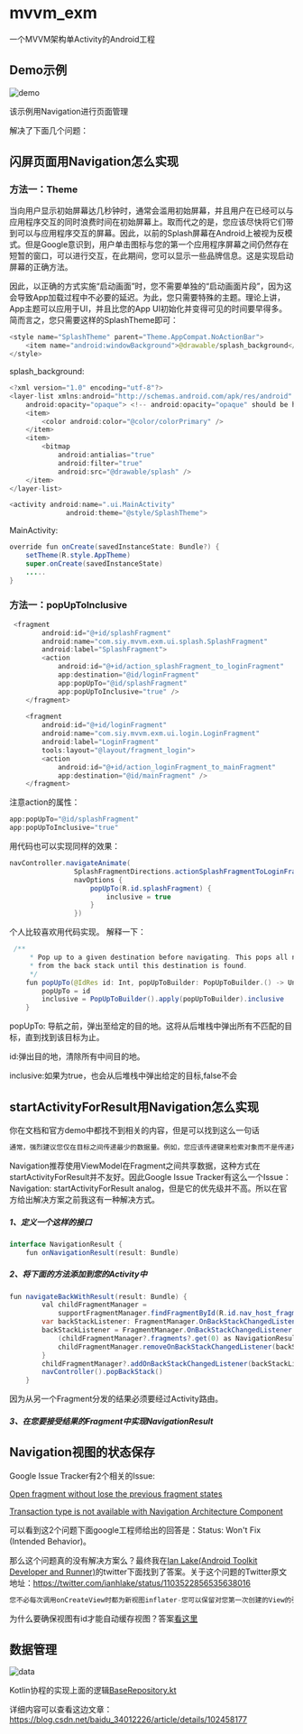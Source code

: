 # mvvm_exm
一个MVVM架构单Activity的Android工程

## Demo示例
![demo](./img/mvvm.gif)

该示例用Navigation进行页面管理

解决了下面几个问题：
## 闪屏页面用Navigation怎么实现
### 方法一：Theme
当向用户显示初始屏幕达几秒钟时，通常会滥用初始屏幕，并且用户在已经可以与应用程序交互的同时浪费时间在初始屏幕上。取而代之的是，您应该尽快将它们带到可以与应用程序交互的屏幕。因此，以前的Splash屏幕在Android上被视为反模式。但是Google意识到，用户单击图标与您的第一个应用程序屏幕之间仍然存在短暂的窗口，可以进行交互，在此期间，您可以显示一些品牌信息。这是实现启动屏幕的正确方法。

因此，以正确的方式实施“启动画面”时，您不需要单独的“启动画面片段”，因为这会导致App加载过程中不必要的延迟。为此，您只需要特殊的主题。理论上讲，App主题可以应用于UI，并且比您的App UI初始化并变得可见的时间要早​​得多。简而言之，您只需要这样的SplashTheme即可：
```java
<style name="SplashTheme" parent="Theme.AppCompat.NoActionBar">
    <item name="android:windowBackground">@drawable/splash_background</item>
</style>
```
splash_background:
```java
<?xml version="1.0" encoding="utf-8"?>
<layer-list xmlns:android="http://schemas.android.com/apk/res/android"
    android:opacity="opaque"> <!-- android:opacity="opaque" should be here -->
    <item>
        <color android:color="@color/colorPrimary" />
    </item>
    <item>
        <bitmap
            android:antialias="true"
            android:filter="true"
            android:src="@drawable/splash" />
    </item>
</layer-list>
```
```java
<activity android:name=".ui.MainActivity"
              android:theme="@style/SplashTheme">
```
MainActivity:
```java
override fun onCreate(savedInstanceState: Bundle?) {
    setTheme(R.style.AppTheme)
    super.onCreate(savedInstanceState)
    .....
}
```
### 方法一：popUpToInclusive
```java
 <fragment
        android:id="@+id/splashFragment"
        android:name="com.siy.mvvm.exm.ui.splash.SplashFragment"
        android:label="SplashFragment">
        <action
            android:id="@+id/action_splashFragment_to_loginFragment"
            app:destination="@id/loginFragment"
            app:popUpTo="@id/splashFragment"
            app:popUpToInclusive="true" />
    </fragment>
 
    <fragment
        android:id="@+id/loginFragment"
        android:name="com.siy.mvvm.exm.ui.login.LoginFragment"
        android:label="LoginFragment"
        tools:layout="@layout/fragment_login">
        <action
            android:id="@+id/action_loginFragment_to_mainFragment"
            app:destination="@id/mainFragment" />
    </fragment>
```
注意action的属性：
```java
app:popUpTo="@id/splashFragment"       
app:popUpToInclusive="true"
```
用代码也可以实现同样的效果：
```java
navController.navigateAnimate(
                SplashFragmentDirections.actionSplashFragmentToLoginFragment(),
                navOptions {
                    popUpTo(R.id.splashFragment) {
                        inclusive = true
                    }
                })
```
个人比较喜欢用代码实现。
解释一下：
```java
 /**
     * Pop up to a given destination before navigating. This pops all non-matching destinations
     * from the back stack until this destination is found.
     */
    fun popUpTo(@IdRes id: Int, popUpToBuilder: PopUpToBuilder.() -> Unit) {
        popUpTo = id
        inclusive = PopUpToBuilder().apply(popUpToBuilder).inclusive
    }
```
popUpTo: 导航之前，弹出至给定的目的地。这将从后堆栈中弹出所有不匹配的目标，直到找到该目标为止。

id:弹出目的地，清除所有中间目的地。

inclusive:如果为true，也会从后堆栈中弹出给定的目标,false不会
## startActivityForResult用Navigation怎么实现
你在文档和官方demo中都找不到相关的内容，但是可以找到这么一句话
```java
通常，强烈建议您仅在目标之间传递最少的数据量。例如，您应该传递键来检索对象而不是传递对象本身，因为所有保存状态的总空间在Android上受到限制。如果需要传递大量数据，请考虑使用ViewModel，如在Fragments之间共享数据中所述。
```
Navigation推荐使用ViewModel在Fragment之间共享数据，这种方式在startActivityForResult并不友好。因此Google Issue Tracker有这么一个Issue：Navigation: startActivityForResult analog，但是它的优先级并不高。所以在官方给出解决方案之前我这有一种解决方式。
##### 1、定义一个这样的接口
```java
interface NavigationResult {
    fun onNavigationResult(result: Bundle)
```
##### 2、将下面的方法添加到您的Activity中
```java
fun navigateBackWithResult(result: Bundle) {
        val childFragmentManager =
            supportFragmentManager.findFragmentById(R.id.nav_host_fragment)?.childFragmentManager
        var backStackListener: FragmentManager.OnBackStackChangedListener by Delegates.notNull()
        backStackListener = FragmentManager.OnBackStackChangedListener {
            (childFragmentManager?.fragments?.get(0) as NavigationResult).onNavigationResult(result)
            childFragmentManager.removeOnBackStackChangedListener(backStackListener)
        }
        childFragmentManager?.addOnBackStackChangedListener(backStackListener)
        navController().popBackStack()
    }
```
因为从另一个Fragment分发的结果必须要经过Activity路由。
##### 3、在您要接受结果的Fragment中实现NavigationResult
## Navigation视图的状态保存
Google Issue Tracker有2个相关的Issue:

[Open fragment without lose the previous fragment states](https://issuetracker.google.com/issues/127932815)

[Transaction type is not available with Navigation Architecture Component](https://issuetracker.google.com/issues/109856764)

可以看到这2个问题下面google工程师给出的回答是：Status: Won't Fix (Intended Behavior)。
 
那么这个问题真的没有解决方案么？最终我在[Ian Lake(Android Toolkit Developer and Runner)](https://twitter.com/ianhlake/)的twitter下面找到了答案。关于这个问题的Twitter原文地址：https://twitter.com/ianhlake/status/1103522856535638016
 
```java
您不必每次调用onCreateView时都为新视图inflater-您可以保留对您第一次创建的View的引用，然后再次返回它。请记住，即使不缓存视图本身，Fragment视图也会自动保存和恢复其状态。如果不是这种情况，则应首先解决该问题（确保视图具有android：id等）
```
为什么要确保视图有id才能自动缓存视图？答案[看这里](http://www.jcodecraeer.com/a/anzhuokaifa/androidkaifa/2015/0512/2870.html)
## 数据管理
![data](https://developer.android.google.cn/topic/libraries/architecture/images/network-bound-resource.png)

Kotlin协程的实现上面的逻辑[BaseRepository.kt](https://github.com/Siy-Wu/mvvm_exm/blob/master/app/src/main/java/com/siy/mvvm/exm/base/repository/BaseRepository.kt)

详细内容可以查看这边文章：https://blog.csdn.net/baidu_34012226/article/details/102458177